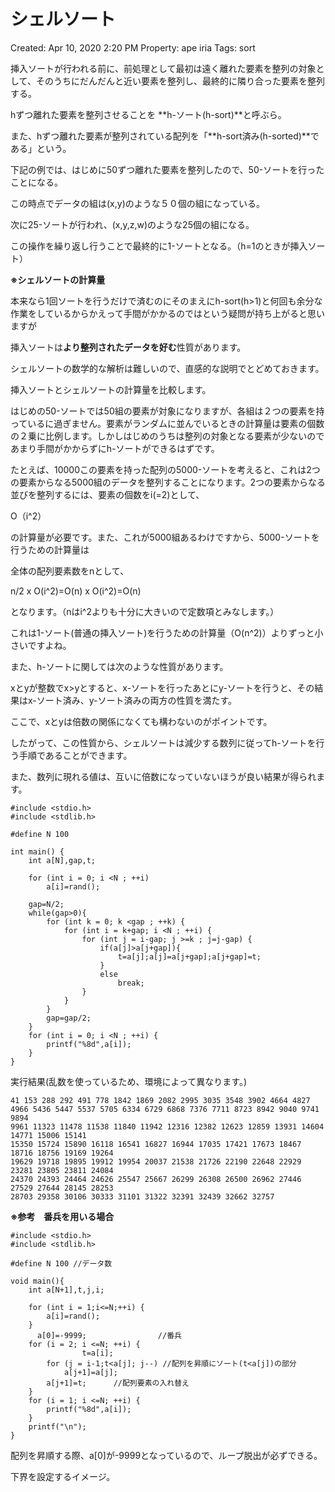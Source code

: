 # シェルソート

Created: Apr 10, 2020 2:20 PM
Property: ape iria
Tags: sort

挿入ソートが行われる前に、前処理として最初は遠く離れた要素を整列の対象として、そのうちにだんだんと近い要素を整列し、最終的に隣り合った要素を整列する。

hずつ離れた要素を整列させることを **h-ソート(h-sort)**と呼ぶら。

また、hずつ離れた要素が整列されている配列を「**h-sort済み(h-sorted)**である」という。

下記の例では、はじめに50ずつ離れた要素を整列したので、50-ソートを行ったことになる。

この時点でデータの組は(x,y)のような５０個の組になっている。

次に25-ソートが行われ、(x,y,z,w)のような25個の組になる。

この操作を繰り返し行うことで最終的に1-ソートとなる。（h=1のときが挿入ソート）

**※シェルソートの計算量**

本来なら1回ソートを行うだけで済むのにそのまえにh-sort(h>1)と何回も余分な作業をしているからかえって手間がかかるのではという疑問が持ち上がると思いますが

挿入ソートは**より整列されたデータを好む**性質があります。

シェルソートの数学的な解析は難しいので、直感的な説明でとどめておきます。

挿入ソートとシェルソートの計算量を比較します。

はじめの50-ソートでは50組の要素が対象になりますが、各組は２つの要素を持っているに過ぎません。要素がランダムに並んでいるときの計算量は要素の個数の２乗に比例します。しかしはじめのうちは整列の対象となる要素が少ないのであまり手間がかからずにh-ソートができるはずです。

たとえば、10000この要素を持った配列の5000-ソートを考えると、これは2つの要素からなる5000組のデータを整列することになります。2つの要素からなる並びを整列するには、要素の個数をi(=2)として、

O（i^2）

の計算量が必要です。また、これが5000組あるわけですから、5000-ソートを行うための計算量は

全体の配列要素数をnとして、

n/2 x O(i^2)=O(n) x O(i^2)=O(n)

となります。（nはi^2よりも十分に大きいので定数項とみなします。）

これは1-ソート(普通の挿入ソート)を行うための計算量（O(n^2)）よりずっと小さいですよね。

また、h-ソートに関しては次のような性質があります。

xとyが整数でx>yとすると、x-ソートを行ったあとにy-ソートを行うと、その結果はx-ソート済み、y-ソート済みの両方の性質を満たす。

ここで、xとyは倍数の関係になくても構わないのがポイントです。

したがって、この性質から、シェルソートは減少する数列に従ってh-ソートを行う手順であることができます。

また、数列に現れる値は、互いに倍数になっていないほうが良い結果が得られます。

    #include <stdio.h>
    #include <stdlib.h>
    
    #define N 100
    
    int main() {
        int a[N],gap,t;
    
        for (int i = 0; i <N ; ++i)
            a[i]=rand();
    
        gap=N/2;
        while(gap>0){
            for (int k = 0; k <gap ; ++k) {
                for (int i = k+gap; i <N ; ++i) {
                    for (int j = i-gap; j >=k ; j=j-gap) {
                        if(a[j]>a[j+gap]){
                            t=a[j];a[j]=a[j+gap];a[j+gap]=t;
                        }
                        else
                            break;
                    }
                }
            }
            gap=gap/2;
        }
        for (int i = 0; i <N ; ++i) {
            printf("%8d",a[i]);
        }
    }

実行結果(乱数を使っているため、環境によって異なります。)

    41 153 288 292 491 778 1842 1869 2082 2995 3035 3548 3902 4664 4827
    4966 5436 5447 5537 5705 6334 6729 6868 7376 7711 8723 8942 9040 9741 9894
    9961 11323 11478 11538 11840 11942 12316 12382 12623 12859 13931 14604 14771 15006 15141
    15350 15724 15890 16118 16541 16827 16944 17035 17421 17673 18467 18716 18756 19169 19264
    19629 19718 19895 19912 19954 20037 21538 21726 22190 22648 22929 23281 23805 23811 24084
    24370 24393 24464 24626 25547 25667 26299 26308 26500 26962 27446 27529 27644 28145 28253
    28703 29358 30106 30333 31101 31322 32391 32439 32662 32757

**※参考　番兵を用いる場合**

    #include <stdio.h>
    #include <stdlib.h>
    
    #define N 100 //データ数
    
    void main(){
        int a[N+1],t,j,i;
    
        for (int i = 1;i<=N;++i) {
            a[i]=rand();
        }
    	  a[0]=-9999; 　　　　　　　　　//番兵
        for (i = 2; i <=N; ++i) {
    				t=a[i];                 
            for (j = i-1;t<a[j]; j--) //配列を昇順にソート(t<a[j])の部分
                a[j+1]=a[j];
            a[j+1]=t;      //配列要素の入れ替え
        }
        for (i = 1; i <=N; ++i) {
            printf("%8d",a[i]);
        }
        printf("\n");
    }

配列を昇順する際、a[0]が-9999となっているので、ループ脱出が必ずできる。

下界を設定するイメージ。